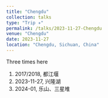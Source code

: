 ```yaml
---
title: "Chengdu"
collection: talks
type: "Trip ✈️"
permalink: /talks/2023-11-27-Chengdu
venue: "Chengdu"
date: 2023-11-27
location: "Chengdu, Sichuan, China"
---
```


Three times here

1. 2017/2018, 都江堰
2. 2023-11-27, 兴隆湖
3. 2024-01, 乐山、三星堆